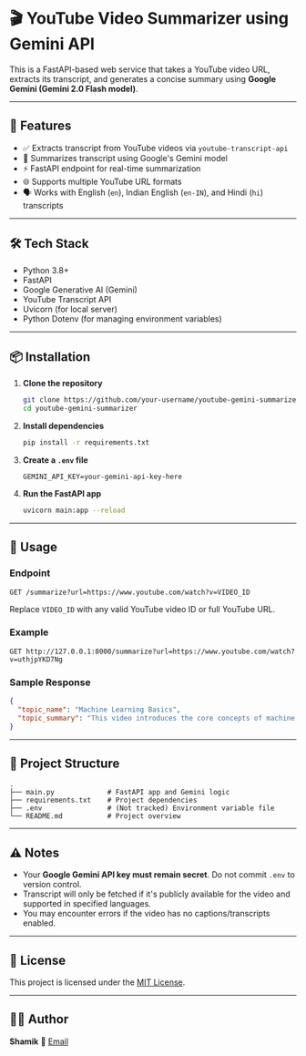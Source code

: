 # 🎬 YouTube Video Summarizer using Gemini API

This is a FastAPI-based web service that takes a YouTube video URL, extracts its transcript, and generates a concise summary using **Google Gemini (Gemini 2.0 Flash model)**.

---

## 🚀 Features

- ✅ Extracts transcript from YouTube videos via `youtube-transcript-api`
- 🧠 Summarizes transcript using Google's Gemini model
- ⚡ FastAPI endpoint for real-time summarization
- 🌐 Supports multiple YouTube URL formats
- 🗣️ Works with English (`en`), Indian English (`en-IN`), and Hindi (`hi`) transcripts

---

## 🛠 Tech Stack

- Python 3.8+
- FastAPI
- Google Generative AI (Gemini)
- YouTube Transcript API
- Uvicorn (for local server)
- Python Dotenv (for managing environment variables)

---

## 📦 Installation

1. **Clone the repository**
   ```bash
   git clone https://github.com/your-username/youtube-gemini-summarizer.git
   cd youtube-gemini-summarizer

2. **Install dependencies**

   ```bash
   pip install -r requirements.txt
   ```

3. **Create a `.env` file**

   ```env
   GEMINI_API_KEY=your-gemini-api-key-here
   ```

4. **Run the FastAPI app**

   ```bash
   uvicorn main:app --reload
   ```

---

## 🧪 Usage

### Endpoint

```
GET /summarize?url=https://www.youtube.com/watch?v=VIDEO_ID
```

Replace `VIDEO_ID` with any valid YouTube video ID or full YouTube URL.

### Example

```
GET http://127.0.0.1:8000/summarize?url=https://www.youtube.com/watch?v=uthjpYKD7Ng
```

### Sample Response

```json
{
  "topic_name": "Machine Learning Basics",
  "topic_summary": "This video introduces the core concepts of machine learning including supervised and unsupervised learning, with real-world examples."
}
```

---

## 📁 Project Structure

```
.
├── main.py             # FastAPI app and Gemini logic
├── requirements.txt    # Project dependencies
├── .env                # (Not tracked) Environment variable file
└── README.md           # Project overview
```

---

## ⚠️ Notes

* Your **Google Gemini API key must remain secret**. Do not commit `.env` to version control.
* Transcript will only be fetched if it's publicly available for the video and supported in specified languages.
* You may encounter errors if the video has no captions/transcripts enabled.

---

## 📄 License

This project is licensed under the [MIT License](LICENSE).

---

## 🙋‍♂️ Author

**Shamik**
📧 [Email](mailto:shamik.bardhan2004@gmail.com)